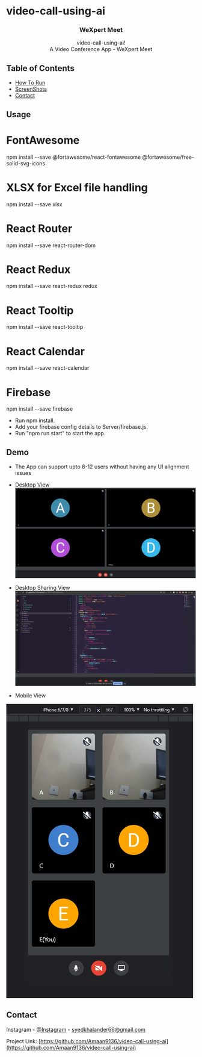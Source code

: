 # video-call-using-ai

<p align="center"> 
  <h3 align="center">WeXpert Meet </h3>

  <p align="center">
    video-call-using-ai!
    <br />  
     A Video Conference App - WeXpert Meet
    <br />
  </p>
</p>

<!-- TABLE OF CONTENTS -->

## Table of Contents

- [How To Run](#usage)
- [ScreenShots](#demo)
- [Contact](#contact)

<!-- tutorial -->

<!-- Prerequisites -->

## Usage
<!-- install dependencies -->
# FontAwesome
npm install --save @fortawesome/react-fontawesome @fortawesome/free-solid-svg-icons

# XLSX for Excel file handling
npm install --save xlsx

# React Router
npm install --save react-router-dom

# React Redux
npm install --save react-redux redux

# React Tooltip
npm install --save react-tooltip

# React Calendar
npm install --save react-calendar

# Firebase
npm install --save firebase

<!-- run below commands -->
- Run npm install.
- Add your firebase config details to Server/firebase.js.
- Run "npm run start" to start the app.

<!-- Demo -->

## Demo

- The App can support upto 8-12 users without having any UI alignment issues

- Desktop View
  ![](screenshots/Desktop%20View.jpg)

- Desktop Sharing View
  ![](screenshots/Screenshare.jpg)

- Mobile View
  <br />

![](screenshots/Mobile%20View.jpg)

<!-- CONTACT -->

## Contact

Instagram - [@Instagram](https://www.instagram.com/amaan.m.k/) - syedkhalander66@gmail.com 

Project Link: [https://github.com/Amaan9136/video-call-using-ai](https://github.com/Amaan9136/video-call-using-ai)
